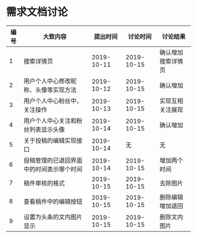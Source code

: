 # 需求文档讨论

|编号| 大致内容                             | 提出时间   | 讨论时间 | 讨论结果 |
|-| ------------------------------------ | ---------- | -------- | -------- |
|1| 搜索详情页                           | 2019-10-11 | 2019-10-15 | 确认增加搜索详情页      |
|2| 用户个人中心修改昵称、头像等实现方法 | 2019-10-12 | 2019-10-15 | 确认增加      |
|3| 用户个人中心粉丝中，关注操作         | 2019-10-13 | 2019-10-15 | 实现互相关注展现       |
|4| 用户个人中心关注和粉丝列表显示头像        | 2019-10-14 | 2019-10-15 | 确认增加       |
|5| 关于投稿的编辑实现接口       | 2019-10-14 | 无       | 无       |
|6| 投稿管理的已退回界面中的时间表示哪个时间       | 2019-10-14 | 2019-10-15 | 增加两个时间       |
|7| 稿件审核的格式       | 2019-10-15 | 2019-10-15 | 去除图片      |
|8| 查看稿件中的编辑按钮  | 2019-10-15| 2019-10-15 |删除编辑增加退回      |
|9|设置为头条的文内图片显示 | 2019-10-15 | 2019-10-15 | 删除文内图片       |
